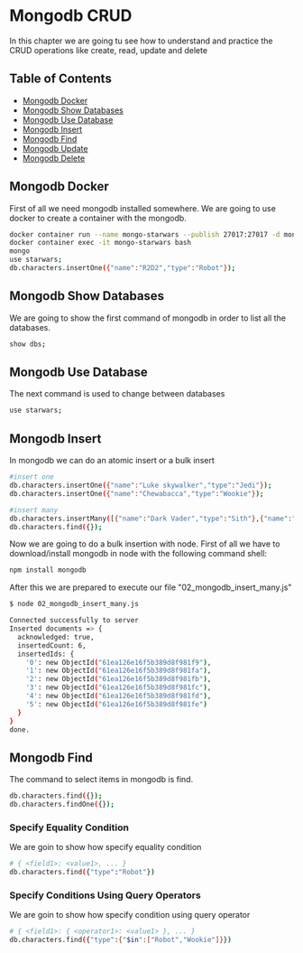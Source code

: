 # Mongodb CRUD
In this chapter we are going tu see how to understand and practice the CRUD operations like create, read, update and delete

## Table of Contents
* [Mongodb Docker](#mongodb_docker)
* [Mongodb Show Databases](#mongodb_show_databases)
* [Mongodb Use Database](#mongodb_use_database)
* [Mongodb Insert](#mongodb_insert)
* [Mongodb Find](#mongodb_find)
* [Mongodb Update](#mongodb_update)
* [Mongodb Delete](#mongodb_delete)

## Mongodb Docker
First of all we need mongodb installed somewhere. We are going to use docker to create a container with the mongodb.

```sh
docker container run --name mongo-starwars --publish 27017:27017 -d mongo
docker container exec -it mongo-starwars bash
mongo
use starwars;
db.characters.insertOne({"name":"R2D2","type":"Robot"});
```

## Mongodb Show Databases
We are going to show the first command of mongodb in order to list all the databases.

```sh
show dbs;
```

## Mongodb Use Database
The next command is used to change between databases

```sh
use starwars;
```

## Mongodb Insert
In mongodb we can do an atomic insert or a bulk insert

```sh
#insert one
db.characters.insertOne({"name":"Luke skywalker","type":"Jedi"});
db.characters.insertOne({"name":"Chewabacca","type":"Wookie"});

#insert many
db.characters.insertMany([{"name":"Dark Vader","type":"Sith"},{"name":"C3PO","type":"Robot"}]);
db.characters.find({});
```

Now we are going to do a bulk insertion with node. First of all we have to download/install mongodb in node with the following command shell:
```sh
npm install mongodb
```

After this we are prepared to execute our file "02_mongodb_insert_many.js"
```sh
$ node 02_mongodb_insert_many.js

Connected successfully to server
Inserted documents => {
  acknowledged: true,
  insertedCount: 6,
  insertedIds: {
    '0': new ObjectId("61ea126e16f5b389d8f981f9"),
    '1': new ObjectId("61ea126e16f5b389d8f981fa"),
    '2': new ObjectId("61ea126e16f5b389d8f981fb"),
    '3': new ObjectId("61ea126e16f5b389d8f981fc"),
    '4': new ObjectId("61ea126e16f5b389d8f981fd"),
    '5': new ObjectId("61ea126e16f5b389d8f981fe")
  }
}
done.
```


## Mongodb Find
The command to select items in mongodb is find.

```sh
db.characters.find({});
db.characters.findOne({});
```

###	Specify Equality Condition
We are goin to show how specify equality condition
```sh
# { <field1>: <value1>, ... }
db.characters.find({"type":"Robot"})
```

###	Specify Conditions Using Query Operators
We are goin to show how specify condition using query operator
```sh
# { <field1>: { <operator1>: <value1> }, ... }
db.characters.find({"type":{"$in":["Robot","Wookie"]}})
```